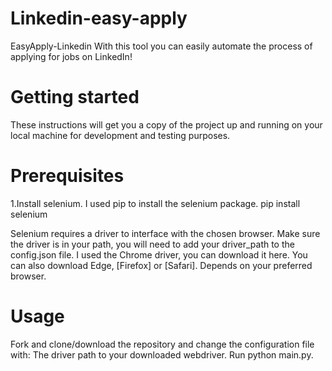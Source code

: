 # Linkedin-easy-apply
EasyApply-Linkedin
With this tool you can easily automate the process of applying for jobs on LinkedIn!

# Getting started
These instructions will get you a copy of the project up and running on your local machine for development and testing purposes.

# Prerequisites
 1.Install selenium. I used pip to install the selenium package.
  pip install selenium 

Selenium requires a driver to interface with the chosen browser. Make sure the driver is in your path, you will need to add your driver_path to the config.json file.
I used the Chrome driver, you can download it here. You can also download Edge, [Firefox] or [Safari]. Depends on your preferred browser.

# Usage
Fork and clone/download the repository and change the configuration file with:
The driver path to your downloaded webdriver.
Run python main.py.
